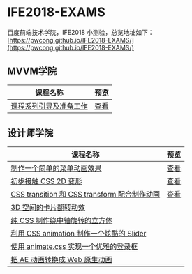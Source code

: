 # IFE2018-EXAMS
百度前端技术学院，IFE2018 小测验，总览地址如下：
[https://pwcong.github.io/IFE2018-EXAMS/](https://pwcong.github.io/IFE2018-EXAMS/)

## MVVM学院

|课程名称      |预览            |
|-------------|----------------|
|[课程系列引导及准备工作](https://github.com/pwcong/IFE2018-EXAMS/tree/master/college/mvvm/no1_1)      |[查看](https://pwcong.github.io/IFE2018-EXAMS/college/mvvm/no1_1/dist/index.html)     |


## 设计师学院

|课程名称                       |预览                                                                              |
|------------------------------|----------------------------------------------------------------------------------|
|[制作一个简单的菜单动画效果](https://github.com/pwcong/IFE2018-EXAMS/tree/master/college/designer/no1)      |[查看](https://pwcong.github.io/IFE2018-EXAMS/college/designer/no1/index.html)     |
|[初步接触 CSS 2D 变形](https://github.com/pwcong/IFE2018-EXAMS/tree/master/college/designer/no2)      |[查看](https://pwcong.github.io/IFE2018-EXAMS/college/designer/no2/index.html)     |
|[CSS transition 和 CSS transform 配合制作动画](https://github.com/pwcong/IFE2018-EXAMS/tree/master/college/designer/no3)      |[查看](https://pwcong.github.io/IFE2018-EXAMS/college/designer/no3/index.html)     |
|[3D 空间的卡片翻转动效](https://github.com/pwcong/IFE2018-EXAMS/tree/master/college/designer/no4)      ||
|[纯 CSS 制作绕中轴旋转的立方体](https://github.com/pwcong/IFE2018-EXAMS/tree/master/college/designer/no5)      ||
|[利用 CSS animation 制作一个炫酷的 Slider](https://github.com/pwcong/IFE2018-EXAMS/tree/master/college/designer/no6)      ||
|[使用 animate.css 实现一个优雅的登录框](https://github.com/pwcong/IFE2018-EXAMS/tree/master/college/designer/no7)      ||
|[把 AE 动画转换成 Web 原生动画](https://github.com/pwcong/IFE2018-EXAMS/tree/master/college/designer/no8)      ||